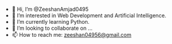 - 👋 Hi, I’m @ZeeshanAmjad0495
- 👀 I’m interested in Web Development and Artificial Intelligence.
- 🌱 I’m currently learning Python.
- 💞️ I’m looking to collaborate on ...
- 📫 How to reach me: zeeshan04956@gmail.com 

<!---
ZeeshanAmjad0495/ZeeshanAmjad0495 is a ✨ special ✨ repository because its `README.md` (this file) appears on your GitHub profile.
You can click the Preview link to take a look at your changes.
--->
